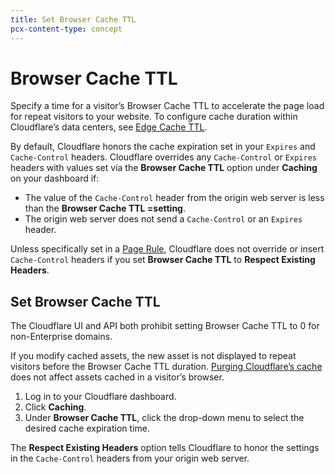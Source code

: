 ```yaml
---
title: Set Browser Cache TTL
pcx-content-type: concept
---
```


# Browser Cache TTL

Specify a time for a visitor’s Browser Cache TTL to accelerate the page load for repeat visitors to your website. To configure cache duration within Cloudflare’s data centers, see [Edge Cache TTL](/how-to/create-page-rules).

By default, Cloudflare honors the cache expiration set in your `Expires` and `Cache-Control` headers. Cloudflare overrides any `Cache-Control` or `Expires` headers with values set via the **Browser Cache TTL** option under **Caching** on your dashboard if:

- The value of the `Cache-Control` header from the origin web server is less than the **Browser Cache TTL =setting**.
- The origin web server does not send a `Cache-Control` or an `Expires` header.

Unless specifically set in a [Page Rule](/how-to/create-page-rules), Cloudflare does not override or insert `Cache-Control` headers if you set **Browser Cache TTL** to **Respect Existing Headers**.

## Set Browser Cache TTL

The Cloudflare UI and API both prohibit setting Browser Cache TTL to 0 for non-Enterprise domains.

<Aside type="note" header="Note">

If you modify cached assets, the new asset is not displayed to repeat visitors before the Browser Cache TTL duration. [Purging Cloudflare’s cache](/how-to/purge-cache) does not affect assets cached in a visitor’s browser.

</Aside>

1. Log in to your Cloudflare dashboard.
1. Click **Caching**.
1. Under **Browser Cache TTL**, click the drop-down menu to select the desired cache expiration time.

The **Respect Existing Headers** option tells Cloudflare to honor the settings in the `Cache-Control` headers from your origin web server.
